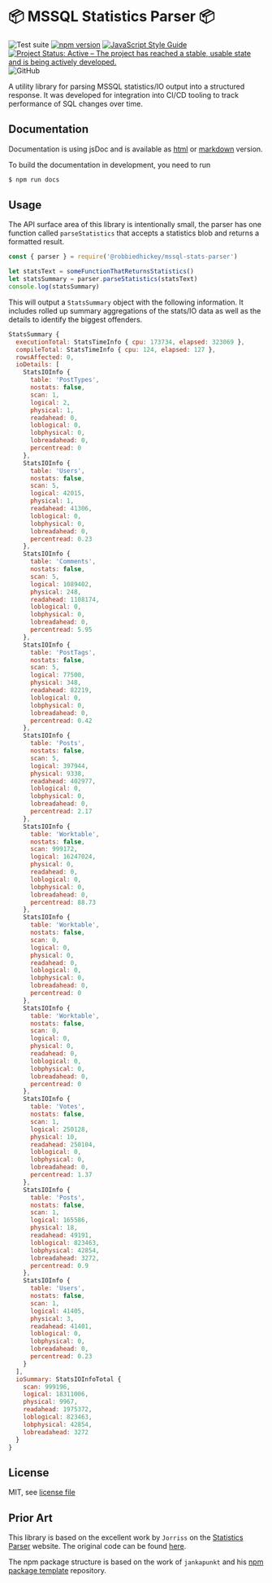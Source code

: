# :package: MSSQL Statistics Parser :package:

![Test suite](https://github.com/robbiedhickey/mssql-stats-parser/workflows/Test%20suite/badge.svg)
[![npm version](https://badge.fury.io/js/%40robbiedhickey%2Fmssql-stats-parser.svg)](https://badge.fury.io/js/%40robbiedhickey%2Fmssql-stats-parser)
[![JavaScript Style Guide](https://img.shields.io/badge/code_style-standard-brightgreen.svg)](https://standardjs.com)
[![Project Status: Active – The project has reached a stable, usable state and is being actively developed.](https://www.repostatus.org/badges/latest/active.svg)](https://www.repostatus.org/#active)
![GitHub](https://img.shields.io/github/license/robbiedhickey/mssql-stats-parser)

A utility library for parsing MSSQL statistics/IO output into a structured response. It was developed for integration into CI/CD tooling to track performance of SQL changes over time. 

## Documentation

Documentation is using jsDoc and is available as [html](docs/index.html) or [markdown](api.md) version.

To build the documentation in development, you need to run 

```bash
$ npm run docs
``` 

## Usage 

The API surface area of this library is intentionally small, the parser has one function called `parseStatistics` that accepts a statistics blob and returns a formatted result.

```js
const { parser } = require('@robbiedhickey/mssql-stats-parser')

let statsText = someFunctionThatReturnsStatistics()
let statsSummary = parser.parseStatistics(statsText)
console.log(statsSummary)
```

This will output a `StatsSummary` object with the following information. It includes rolled up summary aggregations of the stats/IO data as well as the details to identify the biggest offenders.

```js
StatsSummary {
  executionTotal: StatsTimeInfo { cpu: 173734, elapsed: 323069 },
  compileTotal: StatsTimeInfo { cpu: 124, elapsed: 127 },
  rowsAffected: 0,
  ioDetails: [
    StatsIOInfo {
      table: 'PostTypes',
      nostats: false,
      scan: 1,
      logical: 2,
      physical: 1,
      readahead: 0,
      loblogical: 0,
      lobphysical: 0,
      lobreadahead: 0,
      percentread: 0
    },
    StatsIOInfo {
      table: 'Users',
      nostats: false,
      scan: 5,
      logical: 42015,
      physical: 1,
      readahead: 41306,
      loblogical: 0,
      lobphysical: 0,
      lobreadahead: 0,
      percentread: 0.23
    },
    StatsIOInfo {
      table: 'Comments',
      nostats: false,
      scan: 5,
      logical: 1089402,
      physical: 248,
      readahead: 1108174,
      loblogical: 0,
      lobphysical: 0,
      lobreadahead: 0,
      percentread: 5.95
    },
    StatsIOInfo {
      table: 'PostTags',
      nostats: false,
      scan: 5,
      logical: 77500,
      physical: 348,
      readahead: 82219,
      loblogical: 0,
      lobphysical: 0,
      lobreadahead: 0,
      percentread: 0.42
    },
    StatsIOInfo {
      table: 'Posts',
      nostats: false,
      scan: 5,
      logical: 397944,
      physical: 9338,
      readahead: 402977,
      loblogical: 0,
      lobphysical: 0,
      lobreadahead: 0,
      percentread: 2.17
    },
    StatsIOInfo {
      table: 'Worktable',
      nostats: false,
      scan: 999172,
      logical: 16247024,
      physical: 0,
      readahead: 0,
      loblogical: 0,
      lobphysical: 0,
      lobreadahead: 0,
      percentread: 88.73
    },
    StatsIOInfo {
      table: 'Worktable',
      nostats: false,
      scan: 0,
      logical: 0,
      physical: 0,
      readahead: 0,
      loblogical: 0,
      lobphysical: 0,
      lobreadahead: 0,
      percentread: 0
    },
    StatsIOInfo {
      table: 'Worktable',
      nostats: false,
      scan: 0,
      logical: 0,
      physical: 0,
      readahead: 0,
      loblogical: 0,
      lobphysical: 0,
      lobreadahead: 0,
      percentread: 0
    },
    StatsIOInfo {
      table: 'Votes',
      nostats: false,
      scan: 1,
      logical: 250128,
      physical: 10,
      readahead: 250104,
      loblogical: 0,
      lobphysical: 0,
      lobreadahead: 0,
      percentread: 1.37
    },
    StatsIOInfo {
      table: 'Posts',
      nostats: false,
      scan: 1,
      logical: 165586,
      physical: 18,
      readahead: 49191,
      loblogical: 823463,
      lobphysical: 42854,
      lobreadahead: 3272,
      percentread: 0.9
    },
    StatsIOInfo {
      table: 'Users',
      nostats: false,
      scan: 1,
      logical: 41405,
      physical: 3,
      readahead: 41401,
      loblogical: 0,
      lobphysical: 0,
      lobreadahead: 0,
      percentread: 0.23
    }
  ],
  ioSummary: StatsIOInfoTotal {
    scan: 999196,
    logical: 18311006,
    physical: 9967,
    readahead: 1975372,
    loblogical: 823463,
    lobphysical: 42854,
    lobreadahead: 3272
  }
}
```
## License

MIT, see [license file](LICENSE)

## Prior Art

This library is based on the excellent work by `Jorriss` on the [Statistics Parser](https://statisticsparser.com/) website. The original code can be found [here](https://github.com/Jorriss/StatisticsParser).

The npm package structure is based on the work of `jankapunkt` and his [npm package template](https://github.com/jankapunkt/npm-package-template) repository. 

